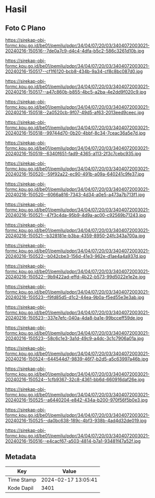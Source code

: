 # Hasil

## Foto C Plano

https://sirekap-obj-formc.kpu.go.id/be01/pemilu/pdpr/34/04/07/20/03/3404072003021-20240216-150516--7de0a7c9-d4c4-4dfa-b5c2-586c3261d10b.jpg

https://sirekap-obj-formc.kpu.go.id/be01/pemilu/pdpr/34/04/07/20/03/3404072003021-20240216-150517--cf1f6120-bcb8-434b-9a34-cf8c8bc087d0.jpg

https://sirekap-obj-formc.kpu.go.id/be01/pemilu/pdpr/34/04/07/20/03/3404072003021-20240216-150517--a47c860b-b855-4bc5-a2ba-4e2dd9f020c9.jpg

https://sirekap-obj-formc.kpu.go.id/be01/pemilu/pdpr/34/04/07/20/03/3404072003021-20240216-150518--2a0520cb-9f07-49d5-af63-2013eed9ceec.jpg

https://sirekap-obj-formc.kpu.go.id/be01/pemilu/pdpr/34/04/07/20/03/3404072003021-20240216-150518--99744d70-0b20-4bbf-8c34-7ceac36a5e7d.jpg

https://sirekap-obj-formc.kpu.go.id/be01/pemilu/pdpr/34/04/07/20/03/3404072003021-20240216-150519--6340f651-fad9-4365-a113-2f3c7cebc935.jpg

https://sirekap-obj-formc.kpu.go.id/be01/pemilu/pdpr/34/04/07/20/03/3404072003021-20240216-150520--59f92a22-ec90-491b-a09a-640241c9fe37.jpg

https://sirekap-obj-formc.kpu.go.id/be01/pemilu/pdpr/34/04/07/20/03/3404072003021-20240216-150520--6066a816-7343-4d34-a0e5-a473a7b713f1.jpg

https://sirekap-obj-formc.kpu.go.id/be01/pemilu/pdpr/34/04/07/20/03/3404072003021-20240216-150521--47f3c4da-95b9-4d9a-ac00-c92569b71243.jpg

https://sirekap-obj-formc.kpu.go.id/be01/pemilu/pdpr/34/04/07/20/03/3404072003021-20240216-150521--b328181e-b3ba-4359-8950-24fc343a700a.jpg

https://sirekap-obj-formc.kpu.go.id/be01/pemilu/pdpr/34/04/07/20/03/3404072003021-20240216-150522--b042cbe3-156d-41e3-962e-d1ae4a4a937d.jpg

https://sirekap-obj-formc.kpu.go.id/be01/pemilu/pdpr/34/04/07/20/03/3404072003021-20240216-150522--9b9422ad-effd-4b22-b573-99d5022e1e2e.jpg

https://sirekap-obj-formc.kpu.go.id/be01/pemilu/pdpr/34/04/07/20/03/3404072003021-20240216-150523--f9fd85d5-d1c2-44ea-9b0a-f5ed55e3e3ab.jpg

https://sirekap-obj-formc.kpu.go.id/be01/pemilu/pdpr/34/04/07/20/03/3404072003021-20240216-150523--337e7efc-040a-4da8-ba1e-99bcceff59de.jpg

https://sirekap-obj-formc.kpu.go.id/be01/pemilu/pdpr/34/04/07/20/03/3404072003021-20240216-150523--58c6c1e3-3a1d-49c9-a4dc-3c1c7906a01a.jpg

https://sirekap-obj-formc.kpu.go.id/be01/pemilu/pdpr/34/04/07/20/03/3404072003021-20240216-150524--644544d7-9839-46f7-b2d5-a5c63997a46b.jpg

https://sirekap-obj-formc.kpu.go.id/be01/pemilu/pdpr/34/04/07/20/03/3404072003021-20240216-150524--1cfb9367-32c8-4361-bb6d-660916daf26e.jpg

https://sirekap-obj-formc.kpu.go.id/be01/pemilu/pdpr/34/04/07/20/03/3404072003021-20240216-150525--a6440204-e842-434a-b200-970f56f5b0e3.jpg

https://sirekap-obj-formc.kpu.go.id/be01/pemilu/pdpr/34/04/07/20/03/3404072003021-20240216-150525--da0bc638-189c-4bf3-938b-4ad4d32de019.jpg

https://sirekap-obj-formc.kpu.go.id/be01/pemilu/pdpr/34/04/07/20/03/3404072003021-20240216-150516--e4cacf67-a503-4814-b7a1-93481f47a52f.jpg


## Metadata

| Key        | Value               |
| ---------- | ------------------- |
| Time Stamp | 2024-02-17 13:05:41 |
| Kode Dapil | 3401                |



